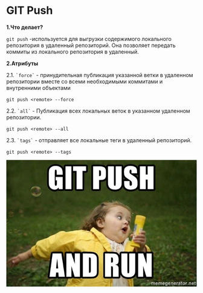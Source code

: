 # GIT Push

**1.Что делает?**

``git push`` -используется для выгрузки содержимого локального репозитория в удаленный репозиторий. Она позволяет передать коммиты из локального репозитория в удаленный.


**2.Атрибуты** 

2.1. `` `force` `` - принудительная публикация указанной ветки в удаленном репозитории вместе со всеми необходимыми коммитами и внутренними объектами

    git push <remote> --force 

2.2. `` `all` `` - Публикация всех локальных веток в указанном удаленном репозитории.

    git push <remote> --all


2.3. `` `tags` `` - отправляет все локальные теги в удаленный репозиторий.

    git push <remote> --tags 



![git push mem](./assets/git_push.jpg)
